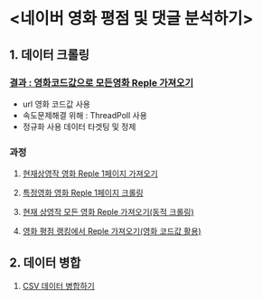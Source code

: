 # <네이버 영화 평점 및 댓글 분석하기>

## 1. 데이터 크롤링

### [결과 : 영화코드값으로 모든영화 Reple 가져오기](https://github.com/Yumai-K/MyProject/blob/master/Naver_Movie_RepleScore_Analysis/movie_reple_crawling_final.ipynb)
  - url 영화 코드값 사용
  - 속도문제해결 위해 : ThreadPoll 사용
  - 정규화 사용 데이터 타겟팅 및 정제

### 과정 
1. [현재상영작 영화 Reple 1페이지 가져오기](https://github.com/Yumai-K/MyProject/blob/master/Naver_Movie_RepleScore_Analysis/movie_reple_crawling_0827.ipynb)
 
2. [특정영화 영화 Reple 1페이지 크롤링](https://github.com/Yumai-K/MyProject/blob/master/Naver_Movie_RepleScore_Analysis/movie_reple_crawling_0828.ipynb)
 
3. [현재 상영작 모든 영화 Reple 가져오기(동적 크롤링)](https://github.com/Yumai-K/MyProject/blob/master/Naver_Movie_RepleScore_Analysis/movie_reple_crawling_0828_02.ipynb)
 
4. [영화 평점 랭킹에서 Reple 가져오기(영화 코드값 활용)](https://github.com/Yumai-K/MyProject/blob/master/Naver_Movie_RepleScore_Analysis/movie_reple_crawling_0830.ipynb)

## 2. 데이터 병합
1. [CSV 데이터 병합하기](https://github.com/Yumai-K/MyProject/blob/master/Naver_Movie_RepleScore_Analysis/merge_csv_data.ipynb)
